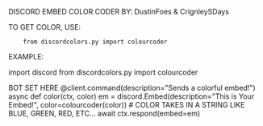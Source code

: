 DISCORD EMBED COLOR CODER BY:
         DustinFoes & CrignleySDays


TO GET COLOR, USE: 
        
        from discordcolors.py import colourcoder


EXAMPLE:

import discord
from discordcolors.py import colourcoder

BOT SET HERE
@client.command(description="Sends a colorful embed!")
async def color(ctx, color)
em = discord.Embed(description="This is Your Embed!", color=colourcoder(color)) # COLOR TAKES IN A STRING LIKE BLUE, GREEN, RED, ETC...
await ctx.respond(embed=em)
